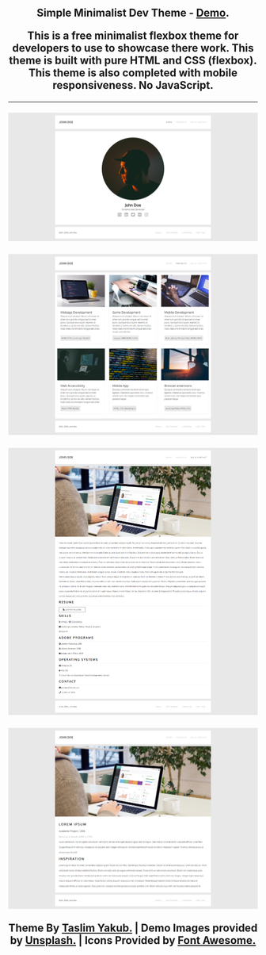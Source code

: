<p align="center"><h2 align="center">Simple Minimalist Dev Theme - <a href="https://taslim.me/projects/dev-theme/">Demo</a>.</p>

<p align="center">This is a free minimalist flexbox theme for developers to use to showcase there work. This theme is built with pure HTML and CSS (flexbox). This theme is also completed with mobile responsiveness. No JavaScript.</p>

***

<p align="center"> <img src="https://github.com/taslimy/dev-theme/blob/master/screenshots/homepage.png" /> </p>

<p align="center"> <img src="https://github.com/taslimy/dev-theme/blob/master/screenshots/projectspage.png" /> </p>

<p align="center"> <img src="https://github.com/taslimy/dev-theme/blob/master/screenshots/bioandcontact.png" /> </p>

<p align="center"> <img src="https://github.com/taslimy/dev-theme/blob/master/screenshots/projectdescription.png" /> </p>

<p align="center"> Theme By <a href="https://taslim.me/">Taslim Yakub.</a> | Demo Images provided by <a href="taslim.me">Unsplash.</a> | Icons Provided by <a href="taslim.me">Font Awesome.</a> </p>


